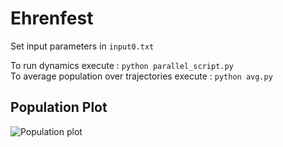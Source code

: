 # Ehrenfest #

Set input parameters in `input0.txt` <br>

  To run dynamics execute : `python parallel_script.py` <br>
  To average population over trajectories execute : `python avg.py` <br>


## Population Plot ##
  ![Population plot](../main/pops.png?raw=true)
